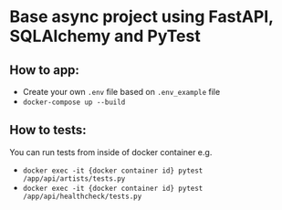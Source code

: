 # Base async project using FastAPI, SQLAlchemy and PyTest


## How to app:
- Create your own `.env` file based on `.env_example` file
- `docker-compose up --build`

## How to tests:
You can run tests from inside of docker container e.g.
- `docker exec -it {docker container id} pytest /app/api/artists/tests.py`
- `docker exec -it {docker container id} pytest /app/api/healthcheck/tests.py`